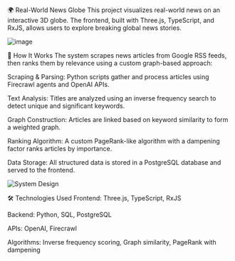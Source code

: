 🌍 Real-World News Globe
This project visualizes real-world news on an interactive 3D globe. The frontend, built with Three.js, TypeScript, and RxJS, allows users to explore breaking global news stories.

![image](https://github.com/user-attachments/assets/935a4b71-4306-4561-9080-a0d46af915ee)


🧠 How It Works
The system scrapes news articles from Google RSS feeds, then ranks them by relevance using a custom graph-based approach:

Scraping & Parsing: Python scripts gather and process articles using Firecrawl agents and OpenAI APIs.

Text Analysis: Titles are analyzed using an inverse frequency search to detect unique and significant keywords.

Graph Construction: Articles are linked based on keyword similarity to form a weighted graph.

Ranking Algorithm: A custom PageRank-like algorithm with a dampening factor ranks articles by importance.

Data Storage: All structured data is stored in a PostgreSQL database and served to the frontend.

![System Design](https://github.com/user-attachments/assets/598a1974-54ed-43b1-b56c-3d86c9d2d8b3)


🛠️ Technologies Used
Frontend: Three.js, TypeScript, RxJS

Backend: Python, SQL, PostgreSQL

APIs: OpenAI, Firecrawl

Algorithms: Inverse frequency scoring, Graph similarity, PageRank with dampening









